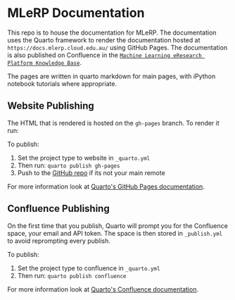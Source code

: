 # MLeRP Documentation
This repo is to house the documentation for MLeRP. The documentation uses the Quarto framework to render the documentation hosted at `https://docs.mlerp.cloud.edu.au/` using GitHub Pages. The documentation is also published on Confluence in the [`Machine Learning eResearch Platform Knowledge Base`](https://monasheresearch.atlassian.net/wiki/spaces/MLeRPKB/overview).

The pages are written in quarto markdown for main pages, with iPython notebook tutorials where appropriate.

## Website Publishing
The HTML that is rendered is hosted on the `gh-pages` branch. To render it run:

To publish:
1. Set the project type to website in `_quarto.yml`
2. Then run: `quarto publish gh-pages`
3. Push to the [GitHub repo](https://github.com/mitchellshargreaves-monash/MLeRP-Documentation) if its not your main remote

For more information look at [Quarto's GitHub Pages documentation](https://quarto.org/docs/publishing/github-pages.html).

## Confluence Publishing
On the first time that you publish, Quarto will prompt you for the Confluence space, your email and API token. The space is then stored in `_publish.yml` to avoid reprompting every publish.

To publish:
1. Set the project type to confluence in `_quarto.yml`
2. Then run: `quarto publish confluence`
  
For more information look at [Quarto's Confluence documentation](https://quarto.org/docs/publishing/confluence.html).